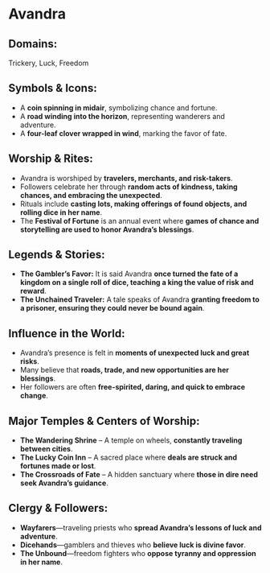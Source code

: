 # Avandra  

## **Domains:**  
Trickery, Luck, Freedom  

## **Symbols & Icons:**  
- A **coin spinning in midair**, symbolizing chance and fortune.  
- A **road winding into the horizon**, representing wanderers and adventure.  
- A **four-leaf clover wrapped in wind**, marking the favor of fate.  

## **Worship & Rites:**  
- Avandra is worshiped by **travelers, merchants, and risk-takers**.  
- Followers celebrate her through **random acts of kindness, taking chances, and embracing the unexpected**.  
- Rituals include **casting lots, making offerings of found objects, and rolling dice in her name**.  
- The **Festival of Fortune** is an annual event where **games of chance and storytelling are used to honor Avandra’s blessings**.  

## **Legends & Stories:**  
- **The Gambler’s Favor:** It is said Avandra **once turned the fate of a kingdom on a single roll of dice, teaching a king the value of risk and reward**.  
- **The Unchained Traveler:** A tale speaks of Avandra **granting freedom to a prisoner, ensuring they could never be bound again**.  

## **Influence in the World:**  
- Avandra’s presence is felt in **moments of unexpected luck and great risks**.  
- Many believe that **roads, trade, and new opportunities are her blessings**.  
- Her followers are often **free-spirited, daring, and quick to embrace change**.  

## **Major Temples & Centers of Worship:**  
- **The Wandering Shrine** – A temple on wheels, **constantly traveling between cities**.  
- **The Lucky Coin Inn** – A sacred place where **deals are struck and fortunes made or lost**.  
- **The Crossroads of Fate** – A hidden sanctuary where **those in dire need seek Avandra’s guidance**.  

## **Clergy & Followers:**  
- **Wayfarers**—traveling priests who **spread Avandra’s lessons of luck and adventure**.  
- **Dicehands**—gamblers and thieves who **believe luck is divine favor**.  
- **The Unbound**—freedom fighters who **oppose tyranny and oppression in her name**.  

